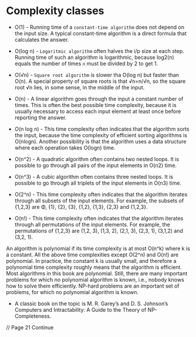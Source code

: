 # Complexity classes

* O(1) - Running time of a `constant-time algorithm` does not depend on the input size. 
A typical constant-time algorithm is a direct formula that calculates the answer.

* O(log n) - `Logaritmic algorithm` often halves the i/p size at each step. 
Running time of such an algorithm is logarithmic, because log2(n) equals the number of times `n` must be divided by 2 to get 1.

* O(√n)  - `Square root algorithm` is slower tha O(log n) but faster than O(n). A special property of square roots is that √n=n/√n, so the square root √n lies, in some sense, in the middle of the input.

* O(n) -  A linear algorithm goes through the input a constant number of times. This is often the best possible time complexity, because it is usually necessary to access each input element at least once before reporting the answer.

* O(n log n) - This time complexity often indicates that the algorithm sorts the input, because the time complexity of efficient sorting algorithms is O(nlogn). 
Another possibility is that the algorithm uses a data structure where each operation takes O(logn) time.

* O(n^2) - A quadratic algorithm often contains two nested loops. It is possible to go through all pairs of the input elements in O(n2) time.

* O(n^3) - A cubic algorithm often contains three nested loops. It is possible to go through all triplets of the input elements in O(n3) time.

* O(2^n) - This time complexity often indicates that the algorithm iterates through all subsets of the input elements. For example, the subsets of {1,2,3} are Φ, {1}, {2}, {3}, {1,2}, {1,3}, {2,3} and {1,2,3}.

* O(n!) - This time complexity often indicates that the algorithm iterates through all permutations of the input elements. For example, the permutations of {1,2,3} are (1,2, 3), (1,3, 2), (2,1, 3), (2,3, 1), (3,1,2) and (3,2, 1).



An algorithm is polynomial if its time complexity is at most O(n^k) where k is a constant. 
All the above time complexities except O(2^n) and O(n!) are polynomial. 
In practice, the constant k is usually small, and therefore a polynomial time complexity roughly means that the algorithm is efficient. 
Most algorithms in this book are polynomial. Still, there are many important problems for which no polynomial algorithm is known, i.e., nobody knows how to solve them efficiently. 
NP-hard problems are an important set of problems, for which no polynomial algorithm is known.


- A classic book on the topic is M. R. Garey’s and D. S. Johnson’s Computers and Intractability: A Guide to the Theory of NP-Completeness.



// Page 21 Continue